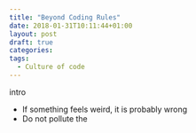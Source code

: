 ```yaml
---
title: "Beyond Coding Rules"
date: 2018-01-31T10:11:44+01:00
layout: post
draft: true
categories:
tags:
  - Culture of code
---
```


intro

- If something feels weird, it is probably wrong
- Do not pollute the 


